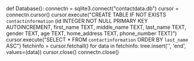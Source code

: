 def Database():
    connectn = sqlite3.connect("contactdata.db")
    cursor = connectn.cursor()
    cursor.execute("CREATE TABLE IF NOT EXISTS `contactinformation` (id INTEGER NOT NULL PRIMARY KEY AUTOINCREMENT, first_name TEXT, middle_name TEXT, last_name TEXT, gender TEXT, age TEXT, home_address TEXT, phone_number TEXT)")
    cursor.execute("SELECT * FROM `contactinformation` ORDER BY `last_name` ASC")
    fetchinfo = cursor.fetchall()
    for data in fetchinfo:
        tree.insert('', 'end', values=(data))
    cursor.close()
    connectn.close()
